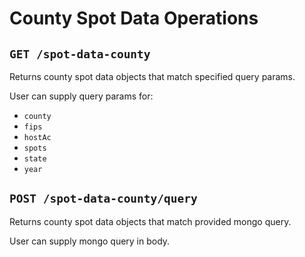 # County Spot Data Operations

## `GET /spot-data-county`

Returns county spot data objects that match specified query params.

User can supply query params for:

- `county`
- `fips`
- `hostAc`
- `spots`
- `state`
- `year`

## `POST /spot-data-county/query`

Returns county spot data objects that match provided mongo query.

User can supply mongo query in body.
